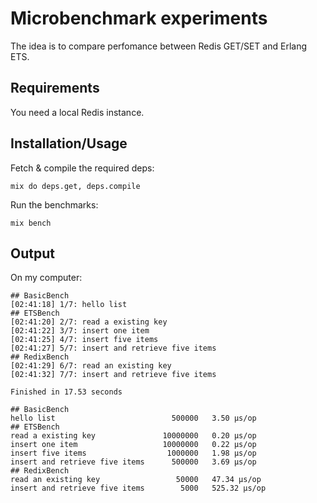 # Microbenchmark experiments

The idea is to compare perfomance between Redis GET/SET and Erlang ETS.

## Requirements

You need a local Redis instance.

## Installation/Usage

Fetch & compile the required deps:

```mix do deps.get, deps.compile```

Run the benchmarks:

```mix bench```

## Output

On my computer:

```
## BasicBench
[02:41:18] 1/7: hello list
## ETSBench
[02:41:20] 2/7: read a existing key
[02:41:22] 3/7: insert one item
[02:41:25] 4/7: insert five items
[02:41:27] 5/7: insert and retrieve five items
## RedixBench
[02:41:29] 6/7: read an existing key
[02:41:32] 7/7: insert and retrieve five items

Finished in 17.53 seconds

## BasicBench
hello list                          500000   3.50 µs/op
## ETSBench
read a existing key               10000000   0.20 µs/op
insert one item                   10000000   0.22 µs/op
insert five items                  1000000   1.98 µs/op
insert and retrieve five items      500000   3.69 µs/op
## RedixBench
read an existing key                 50000   47.34 µs/op
insert and retrieve five items        5000   525.32 µs/op
```

